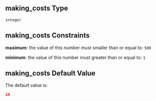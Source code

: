 ## making\_costs Type

`integer`

## making\_costs Constraints

**maximum**: the value of this number must smaller than or equal to: `500`

**minimum**: the value of this number must greater than or equal to: `1`

## making\_costs Default Value

The default value is:

```json
14
```
